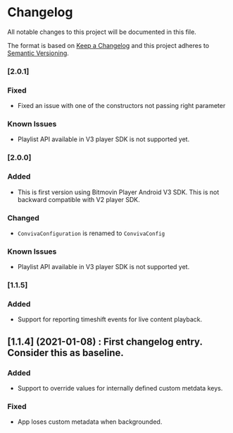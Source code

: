 # Changelog
All notable changes to this project will be documented in this file.

The format is based on [Keep a Changelog](http://keepachangelog.com/)
and this project adheres to [Semantic Versioning](http://semver.org/).

### [2.0.1]
### Fixed
- Fixed an issue with one of the constructors not passing right parameter

### Known Issues
- Playlist API available in V3 player SDK is not supported yet.

### [2.0.0]
### Added
- This is first version using Bitmovin Player Android V3 SDK. This is not backward compatible with V2 player SDK.

### Changed
- `ConvivaConfiguration` is renamed to `ConvivaConfig`

### Known Issues
- Playlist API available in V3 player SDK is not supported yet.

### [1.1.5]
### Added
- Support for reporting timeshift events for live content playback.

## [1.1.4] (2021-01-08) : First changelog entry. Consider this as baseline.
### Added
- Support to override values for internally defined custom metdata keys.

### Fixed
- App loses custom metadata when backgrounded.
